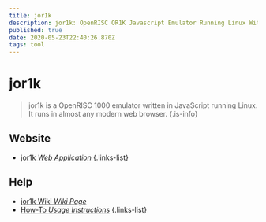```yaml
---
title: jor1k
description: jor1k: OpenRISC OR1K Javascript Emulator Running Linux With Network Support
published: true
date: 2020-05-23T22:40:26.870Z
tags: tool
---
```


# jor1k

> jor1k is a OpenRISC 1000 emulator written in JavaScript running Linux. It runs in almost any modern web browser.
{.is-info}

 

## Website 

- [jor1k *Web Application*](https://jor1k.com/jor1k/demos/main.html?user=wLundZMx2R&cpu=asm&n=1&relayURL=wss%3A%2F%2Frelay.widgetry.org%2F)
{.links-list}

## Help
- [jor1k Wiki *Wiki Page*](https://github.com/s-macke/jor1k/wiki)
- [How-To *Usage Instructions*](https://github.com/s-macke/jor1k/wiki/Usage-instructions)
{.links-list}

